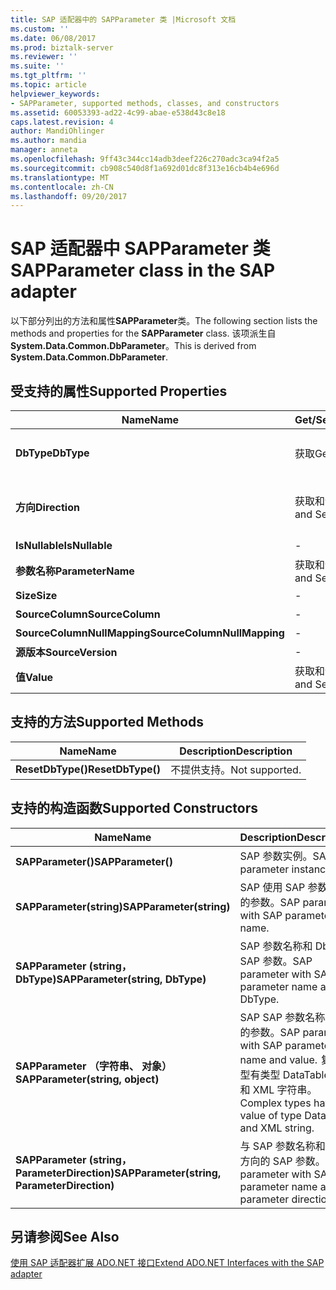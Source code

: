 ```yaml
---
title: SAP 适配器中的 SAPParameter 类 |Microsoft 文档
ms.custom: ''
ms.date: 06/08/2017
ms.prod: biztalk-server
ms.reviewer: ''
ms.suite: ''
ms.tgt_pltfrm: ''
ms.topic: article
helpviewer_keywords:
- SAPParameter, supported methods, classes, and constructors
ms.assetid: 60053393-ad22-4c99-abae-e538d43c8e18
caps.latest.revision: 4
author: MandiOhlinger
ms.author: mandia
manager: anneta
ms.openlocfilehash: 9ff43c344cc14adb3deef226c270adc3ca94f2a5
ms.sourcegitcommit: cb908c540d8f1a692d01dc8f313e16cb4b4e696d
ms.translationtype: MT
ms.contentlocale: zh-CN
ms.lasthandoff: 09/20/2017
---
```

# <a name="sapparameter-class-in-the-sap-adapter"></a><span data-ttu-id="73d93-102">SAP 适配器中 SAPParameter 类</span><span class="sxs-lookup"><span data-stu-id="73d93-102">SAPParameter class in the SAP adapter</span></span>
<span data-ttu-id="73d93-103">以下部分列出的方法和属性**SAPParameter**类。</span><span class="sxs-lookup"><span data-stu-id="73d93-103">The following section lists the methods and properties for the **SAPParameter** class.</span></span> <span data-ttu-id="73d93-104">该项派生自**System.Data.Common.DbParameter**。</span><span class="sxs-lookup"><span data-stu-id="73d93-104">This is derived from **System.Data.Common.DbParameter**.</span></span>  
  
## <a name="supported-properties"></a><span data-ttu-id="73d93-105">受支持的属性</span><span class="sxs-lookup"><span data-stu-id="73d93-105">Supported Properties</span></span>  
  
|<span data-ttu-id="73d93-106">Name</span><span class="sxs-lookup"><span data-stu-id="73d93-106">Name</span></span>|<span data-ttu-id="73d93-107">Get/Set</span><span class="sxs-lookup"><span data-stu-id="73d93-107">Get/Set</span></span>|<span data-ttu-id="73d93-108">Description</span><span class="sxs-lookup"><span data-stu-id="73d93-108">Description</span></span>|  
|----------|--------------|-----------------|  
|<span data-ttu-id="73d93-109">**DbType**</span><span class="sxs-lookup"><span data-stu-id="73d93-109">**DbType**</span></span>|<span data-ttu-id="73d93-110">获取</span><span class="sxs-lookup"><span data-stu-id="73d93-110">Get</span></span>|<span data-ttu-id="73d93-111">如果返回参数的 DbType。</span><span class="sxs-lookup"><span data-stu-id="73d93-111">DbType if the parameter returned.</span></span> <span data-ttu-id="73d93-112">无法设置。</span><span class="sxs-lookup"><span data-stu-id="73d93-112">Cannot be set.</span></span>|  
|<span data-ttu-id="73d93-113">**方向**</span><span class="sxs-lookup"><span data-stu-id="73d93-113">**Direction**</span></span>|<span data-ttu-id="73d93-114">获取和设置</span><span class="sxs-lookup"><span data-stu-id="73d93-114">Get and Set</span></span>|<span data-ttu-id="73d93-115">不支持的 ParameterDirection.ReturnValue。</span><span class="sxs-lookup"><span data-stu-id="73d93-115">ParameterDirection.ReturnValue not supported.</span></span>|  
|<span data-ttu-id="73d93-116">**IsNullable**</span><span class="sxs-lookup"><span data-stu-id="73d93-116">**IsNullable**</span></span>|-|<span data-ttu-id="73d93-117">不提供支持。</span><span class="sxs-lookup"><span data-stu-id="73d93-117">Not supported.</span></span>|  
|<span data-ttu-id="73d93-118">**参数名称**</span><span class="sxs-lookup"><span data-stu-id="73d93-118">**ParameterName**</span></span>|<span data-ttu-id="73d93-119">获取和设置</span><span class="sxs-lookup"><span data-stu-id="73d93-119">Get and Set</span></span>|<span data-ttu-id="73d93-120">参数的名称。</span><span class="sxs-lookup"><span data-stu-id="73d93-120">Name of the parameter.</span></span>|  
|<span data-ttu-id="73d93-121">**Size**</span><span class="sxs-lookup"><span data-stu-id="73d93-121">**Size**</span></span>|-|<span data-ttu-id="73d93-122">不提供支持。</span><span class="sxs-lookup"><span data-stu-id="73d93-122">Not supported.</span></span>|  
|<span data-ttu-id="73d93-123">**SourceColumn**</span><span class="sxs-lookup"><span data-stu-id="73d93-123">**SourceColumn**</span></span>|-|<span data-ttu-id="73d93-124">不提供支持。</span><span class="sxs-lookup"><span data-stu-id="73d93-124">Not supported.</span></span>|  
|<span data-ttu-id="73d93-125">**SourceColumnNullMapping**</span><span class="sxs-lookup"><span data-stu-id="73d93-125">**SourceColumnNullMapping**</span></span>|-|<span data-ttu-id="73d93-126">不提供支持。</span><span class="sxs-lookup"><span data-stu-id="73d93-126">Not supported.</span></span>|  
|<span data-ttu-id="73d93-127">**源版本**</span><span class="sxs-lookup"><span data-stu-id="73d93-127">**SourceVersion**</span></span>|-|<span data-ttu-id="73d93-128">不提供支持。</span><span class="sxs-lookup"><span data-stu-id="73d93-128">Not supported.</span></span>|  
|<span data-ttu-id="73d93-129">**值**</span><span class="sxs-lookup"><span data-stu-id="73d93-129">**Value**</span></span>|<span data-ttu-id="73d93-130">获取和设置</span><span class="sxs-lookup"><span data-stu-id="73d93-130">Get and Set</span></span>|<span data-ttu-id="73d93-131">参数值</span><span class="sxs-lookup"><span data-stu-id="73d93-131">Value of the parameter</span></span>|  
  
## <a name="supported-methods"></a><span data-ttu-id="73d93-132">支持的方法</span><span class="sxs-lookup"><span data-stu-id="73d93-132">Supported Methods</span></span>  
  
|<span data-ttu-id="73d93-133">Name</span><span class="sxs-lookup"><span data-stu-id="73d93-133">Name</span></span>|<span data-ttu-id="73d93-134">Description</span><span class="sxs-lookup"><span data-stu-id="73d93-134">Description</span></span>|  
|----------|-----------------|  
|<span data-ttu-id="73d93-135">**ResetDbType()**</span><span class="sxs-lookup"><span data-stu-id="73d93-135">**ResetDbType()**</span></span>|<span data-ttu-id="73d93-136">不提供支持。</span><span class="sxs-lookup"><span data-stu-id="73d93-136">Not supported.</span></span>|  
  
## <a name="supported-constructors"></a><span data-ttu-id="73d93-137">支持的构造函数</span><span class="sxs-lookup"><span data-stu-id="73d93-137">Supported Constructors</span></span>  
  
|<span data-ttu-id="73d93-138">Name</span><span class="sxs-lookup"><span data-stu-id="73d93-138">Name</span></span>|<span data-ttu-id="73d93-139">Description</span><span class="sxs-lookup"><span data-stu-id="73d93-139">Description</span></span>|  
|----------|-----------------|  
|<span data-ttu-id="73d93-140">**SAPParameter()**</span><span class="sxs-lookup"><span data-stu-id="73d93-140">**SAPParameter()**</span></span>|<span data-ttu-id="73d93-141">SAP 参数实例。</span><span class="sxs-lookup"><span data-stu-id="73d93-141">SAP parameter instance.</span></span>|  
|<span data-ttu-id="73d93-142">**SAPParameter(string)**</span><span class="sxs-lookup"><span data-stu-id="73d93-142">**SAPParameter(string)**</span></span>|<span data-ttu-id="73d93-143">SAP 使用 SAP 参数名称的参数。</span><span class="sxs-lookup"><span data-stu-id="73d93-143">SAP parameter with SAP parameter name.</span></span>|  
|<span data-ttu-id="73d93-144">**SAPParameter (string，DbType)**</span><span class="sxs-lookup"><span data-stu-id="73d93-144">**SAPParameter(string, DbType)**</span></span>|<span data-ttu-id="73d93-145">SAP 参数名称和 DbType SAP 参数。</span><span class="sxs-lookup"><span data-stu-id="73d93-145">SAP parameter with SAP parameter name and DbType.</span></span>|  
|<span data-ttu-id="73d93-146">**SAPParameter （字符串、 对象）**</span><span class="sxs-lookup"><span data-stu-id="73d93-146">**SAPParameter(string, object)**</span></span>|<span data-ttu-id="73d93-147">SAP SAP 参数名称和值的参数。</span><span class="sxs-lookup"><span data-stu-id="73d93-147">SAP parameter with SAP parameter name and value.</span></span> <span data-ttu-id="73d93-148">复杂类型有类型 DataTable 的值和 XML 字符串。</span><span class="sxs-lookup"><span data-stu-id="73d93-148">Complex types have value of type DataTable and XML string.</span></span>|  
|<span data-ttu-id="73d93-149">**SAPParameter (string，ParameterDirection)**</span><span class="sxs-lookup"><span data-stu-id="73d93-149">**SAPParameter(string, ParameterDirection)**</span></span>|<span data-ttu-id="73d93-150">与 SAP 参数名称和参数方向的 SAP 参数。</span><span class="sxs-lookup"><span data-stu-id="73d93-150">SAP parameter with SAP parameter name and parameter direction.</span></span>|  
  
## <a name="see-also"></a><span data-ttu-id="73d93-151">另请参阅</span><span class="sxs-lookup"><span data-stu-id="73d93-151">See Also</span></span>  
 [<span data-ttu-id="73d93-152">使用 SAP 适配器扩展 ADO.NET 接口</span><span class="sxs-lookup"><span data-stu-id="73d93-152">Extend ADO.NET Interfaces with the SAP adapter</span></span>](../../adapters-and-accelerators/adapter-sap/extend-ado-net-interfaces-with-the-sap-adapter.md)